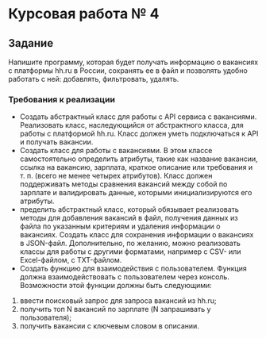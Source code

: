 # Курсовая работа № 4

## Задание

Напишите программу, которая будет получать информацию о вакансиях с платформы hh.ru в России, 
сохранять ее в файл и позволять удобно работать с ней: добавлять, фильтровать, удалять.

### Требования к реализации
- Создать абстрактный класс для работы с API сервиса с вакансиями. Реализовать класс, наследующийся от абстрактного класса, для работы с платформой hh.ru. Класс должен уметь подключаться к API и получать вакансии.
- Создать класс для работы с вакансиями. В этом классе самостоятельно определить атрибуты, такие как название вакансии, ссылка на вакансию, зарплата, краткое описание или требования и т. п. (всего не менее четырех атрибутов). Класс должен поддерживать методы сравнения вакансий между собой по зарплате и валидировать данные, которыми инициализируются его атрибуты.
- пределить абстрактный класс, который обязывает реализовать методы для добавления вакансий в файл, получения данных из файла по указанным критериям и удаления информации о вакансиях. Создать класс для сохранения информации о вакансиях в JSON-файл. Дополнительно, по желанию, можно реализовать классы для работы с другими форматами, например с CSV- или Excel-файлом, с TXT-файлом.
- Создать функцию для взаимодействия с пользователем. Функция должна взаимодействовать с пользователем через консоль. Возможности этой функции должны быть следующими:
1. ввести поисковый запрос для запроса вакансий из hh.ru;
2. получить топ N вакансий по зарплате (N запрашивать у пользователя);
3. получить вакансии с ключевым словом в описании.

